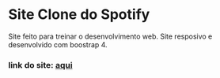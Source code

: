 # Site Clone do Spotify

Site feito para treinar o desenvolvimento web.
Site resposivo e desenvolvido com boostrap 4.

### link do site: [aqui]()
